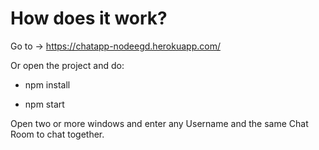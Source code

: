 # How does it work? 

Go to -> https://chatapp-nodeegd.herokuapp.com/

Or open the project and do:

- npm install

- npm start

Open two or more windows and enter any Username and the same Chat Room to chat together. 